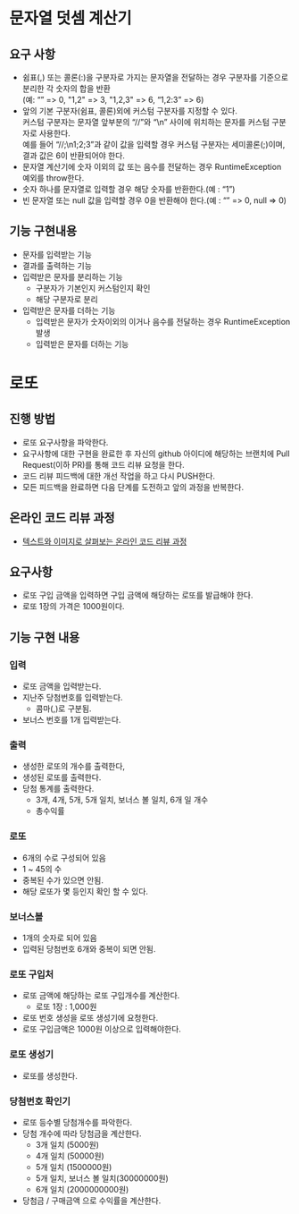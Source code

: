 # 문자열 덧셈 계산기
## 요구 사항
* 쉼표(,) 또는 콜론(:)을 구분자로 가지는 문자열을 전달하는 경우 구분자를 기준으로 분리한 각 숫자의 합을 반환   
(예: “” => 0, "1,2" => 3, "1,2,3" => 6, “1,2:3” => 6)
* 앞의 기본 구분자(쉼표, 콜론)외에 커스텀 구분자를 지정할 수 있다.   
커스텀 구분자는 문자열 앞부분의 “//”와 “\n” 사이에 위치하는 문자를 커스텀 구분자로 사용한다.   
예를 들어 “//;\n1;2;3”과 같이 값을 입력할 경우 커스텀 구분자는 세미콜론(;)이며, 결과 값은 6이 반환되어야 한다.
* 문자열 계산기에 숫자 이외의 값 또는 음수를 전달하는 경우 RuntimeException 예외를 throw한다.
* 숫자 하나를 문자열로 입력할 경우 해당 숫자를 반환한다.(예 : “1”)
* 빈 문자열 또는 null 값을 입력할 경우 0을 반환해야 한다.(예 : “” => 0, null => 0)

## 기능 구현내용
* 문자를 입력받는 기능
* 결과를 출력하는 기능
* 입력받은 문자를 분리하는 기능
    * 구분자가 기본인지 커스텀인지 확인
    * 해당 구분자로 분리
* 입력받은 문자를 더하는 기능
    * 입력받은 문자가 숫자이외의 이거나 음수를 전달하는 경우 RuntimeException 발생
    * 입력받은 문자를 더하는 기능

# 로또
## 진행 방법
* 로또 요구사항을 파악한다.
* 요구사항에 대한 구현을 완료한 후 자신의 github 아이디에 해당하는 브랜치에 Pull Request(이하 PR)를 통해 코드 리뷰 요청을 한다.
* 코드 리뷰 피드백에 대한 개선 작업을 하고 다시 PUSH한다.
* 모든 피드백을 완료하면 다음 단계를 도전하고 앞의 과정을 반복한다.

## 온라인 코드 리뷰 과정
* [텍스트와 이미지로 살펴보는 온라인 코드 리뷰 과정](https://github.com/next-step/nextstep-docs/tree/master/codereview)

## 요구사항
* 로또 구입 금액을 입력하면 구입 금액에 해당하는 로또를 발급해야 한다.
* 로또 1장의 가격은 1000원이다.

## 기능 구현 내용
### 입력
* 로또 금액을 입력받는다.
* 지난주 당첨번호를 입력받는다.
    * 콤마(,)로 구분됨.
* 보너스 번호를 1개 입력받는다.    

### 출력
* 생성한 로또의 개수를 출력한다,
* 생성된 로또를 출력한다.
* 당첨 통계를 출력한다.
    * 3개, 4개, 5개, 5개 일치, 보너스 볼 일치, 6개 일 개수
    * 총수익률

### 로또
* 6개의 수로 구성되어 있음
* 1 ~ 45의 수
* 중복된 수가 있으면 안됨.
* 해당 로또가 몇 등인지 확인 할 수 있다.

### 보너스볼
* 1개의 숫자로 되어 있음
* 입력된 당첨번호 6개와 중복이 되면 안됨.

### 로또 구입처
* 로또 금액에 해당하는 로또 구입개수를 계산한다.
    * 로또 1장 : 1,000원
* 로또 번호 생성을 로또 생성기에 요청한다.
* 로또 구입금액은 1000원 이상으로 입력해야한다.

### 로또 생성기
* 로또를 생성한다.

### 당첨번호 확인기
* 로또 등수별 당첨개수를 파악한다.
* 당첨 개수에 따라 당첨금을 계산한다.
    * 3개 일치 (5000원)
    * 4개 일치 (50000원)
    * 5개 일치 (1500000원)
    * 5개 일치, 보너스 볼 일치(30000000원)
    * 6개 일치 (2000000000원)
* 당첨금 / 구매금액 으로 수익률을 계산한다.

